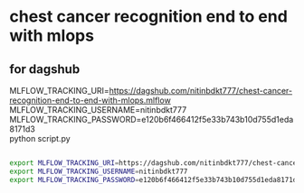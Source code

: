 # chest cancer recognition end to end with mlops
 
## for dagshub

MLFLOW_TRACKING_URI=https://dagshub.com/nitinbdkt777/chest-cancer-recognition-end-to-end-with-mlops.mlflow \
MLFLOW_TRACKING_USERNAME=nitinbdkt777 \
MLFLOW_TRACKING_PASSWORD=e120b6f466412f5e33b743b10d755d1eda8171d3 \
python script.py

```bash

export MLFLOW_TRACKING_URI=https://dagshub.com/nitinbdkt777/chest-cancer-recognition-end-to-end-with-mlops.mlflow 
export MLFLOW_TRACKING_USERNAME=nitinbdkt777 
export MLFLOW_TRACKING_PASSWORD=e120b6f466412f5e33b743b10d755d1eda8171d3


```